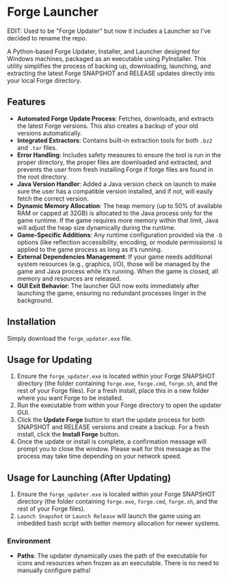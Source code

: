 # Forge Launcher

EDIT: Used to be "Forge Updater" but now it includes a Launcher so I've decided to rename the repo.

A Python-based Forge Updater, Installer, and Launcher designed for Windows machines, packaged as an executable using PyInstaller. This utility simplifies the process of backing up, downloading, launching, and extracting the latest Forge SNAPSHOT and RELEASE updates directly into your local Forge directory.

## Features

- **Automated Forge Update Process**: Fetches, downloads, and extracts the latest Forge versions. This also creates a backup of your old versions automatically.
- **Integrated Extractors**: Contains built-in extraction tools for both `.bz2` and `.tar` files.
- **Error Handling**: Includes safety measures to ensure the tool is run in the proper directory, the proper files are downloaded and extracted, and prevents the user from fresh installing Forge if forge files are found in the root directory.
- **Java Version Handler**: Added a Java version check on launch to make sure the user has a compatible version installed, and if not, will easily fetch the correct version.
- **Dynamic Memory Allocation**: The heap memory (up to 50% of available RAM or capped at 32GB) is allocated to the Java process only for the game runtime. If the game requires more memory within that limit, Java will adjust the heap size dynamically during the runtime.
- **Game-Specific Additions**: Any runtime configuration provided via the `-D` options (like reflection accessibility, encoding, or module permissions) is applied to the game process as long as it’s running.
- **External Dependencies Management**: If your game needs additional system resources (e.g., graphics, I/O), those will be managed by the game and Java process while it’s running. When the game is closed, all memory and resources are released.
- **GUI Exit Behavior**: The launcher GUI now exits immediately after launching the game, ensuring no redundant processes linger in the background.

## Installation

Simply download the `forge_updater.exe` file.


## Usage for Updating

1. Ensure the `forge_updater.exe` is located within your Forge SNAPSHOT directory (the folder containing `forge.exe`, `forge.cmd`, `forge.sh`, and the rest of your Forge files). For a fresh install, place this in a new folder where you want Forge to be installed.
2. Run the executable from within your Forge directory to open the updater GUI.
3. Click the **Update Forge** button to start the update process for both SNAPSHOT and RELEASE versions and create a backup. For a fresh install, click the **Install Forge** button.
4. Once the update or install is complete, a confirmation message will prompt you to close the window. Please wait for this message as the process may take time depending on your network speed.


## Usage for Launching (After Updating)

1. Ensure the `forge_updater.exe` is located within your Forge SNAPSHOT directory (the folder containing `forge.exe`, `forge.cmd`, `forge.sh`, and the rest of your Forge files).
2. `Launch Snapshot` or `Launch Release` will launch the game using an imbedded bash script with better memory allocation for newer systems.


### Environment

- **Paths**: The updater dynamically uses the path of the executable for icons and resources when frozen as an executable. There is no need to manually configure paths!
